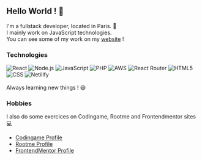 ## Hello World ! 👋

I'm a fullstack developer, located in Paris. :telescope: <br>
I mainly work on JavaScript technologies. <br>
You can see some of my work on my [website](https://www.joska-gyuricza.fr/) !

### Technologies

![React](https://img.shields.io/badge/React-20232A?style=for-the-badge&logo=react&logoColor=61DAFB) ![Node.js](https://img.shields.io/badge/Node.js-43853D?style=for-the-badge&logo=node.js&logoColor=white) ![JavaScript](https://img.shields.io/badge/JavaScript-F7DF1E?style=for-the-badge&logo=javascript&logoColor=black) ![PHP](https://img.shields.io/badge/PHP-777BB4?style=for-the-badge&logo=php&logoColor=white) ![AWS](https://img.shields.io/badge/Amazon_AWS-232F3E?style=for-the-badge&logo=amazon-aws&logoColor=white) ![React Router](https://img.shields.io/badge/React_Router-CA4245?style=for-the-badge&logo=react-router&logoColor=white) ![HTML5](https://img.shields.io/badge/HTML5-E34F26?style=for-the-badge&logo=html5&logoColor=white) ![CSS](https://img.shields.io/badge/CSS3-1572B6?style=for-the-badge&logo=css3&logoColor=white) ![Netilify](https://img.shields.io/badge/Netlify-00C7B7?style=for-the-badge&logo=netlify&logoColor=white)    <br>  <br>
Always learning new things ! :smiley:

### Hobbies

I also do some exercices on Codingame, Rootme and Frontendmentor sites :computer:
* [Codingame Profile](https://www.codingame.com/profile/15f314a389d59e24ee7da883b213a3f71173393)
* [Rootme Profile](https://www.root-me.org/Clavar)
* [FrontendMentor Profile](https://www.frontendmentor.io/profile/LowkeyCoyote)







<!--
**LowkeyCoyote/LowkeyCoyote** is a ✨ _special_ ✨ repository because its `README.md` (this file) appears on your GitHub profile.

Here are some ideas to get you started:

-  I’m currently working on ...
- 🌱 I’m currently learning ...
- 👯 I’m looking to collaborate on ...
- 🤔 I’m looking for help with ...
- 💬 Ask me about ...
- 📫 How to reach me: ...
- 😄 Pronouns: ...
- ⚡ Fun fact: ...
-->
